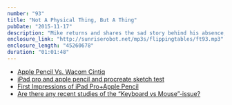 ```yaml
---
number: "93"
title: "Not A Physical Thing, But A Thing"
pubDate: "2015-11-17"
description: "Mike returns and shares the sad story behind his absence, as well as how you handle the digital artifacts of a departed loved one's life. On the lighter side, Mike got to use the iPad Pro and Apple Pencil and it's a huge step in the right direction."
enclosure_link: "http://sunriserobot.net/mp3s/flippingtables/ft93.mp3"
enclosure_length: "45260678"
duration: "01:01:48"
---
```

- [Apple Pencil Vs. Wacom Cintiq](http://www.lindadong.com/blog//apple-pencil-vs-wacom-cintiq)
- [iPad pro and apple pencil and procreate sketch test](https://www.youtube.com/watch?v=ZxgJCerVH8w)
- [First Impressions of iPad Pro+Apple Pencil](https://www.youtube.com/watch?v=6mbzrlYcLNU)
- [Are there any recent studies of the “Keyboard vs Mouse”-issue?](http://ux.stackexchange.com/questions/30682/are-there-any-recent-studies-of-the-keyboard-vs-mouse-issue)
